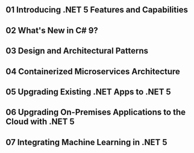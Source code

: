 
## 01 Introducing .NET 5 Features and Capabilities

## 02 What's New in C# 9?

## 03 Design and Architectural Patterns

## 04 Containerized Microservices Architecture

## 05 Upgrading Existing .NET Apps to .NET 5

## 06 Upgrading On-Premises Applications to the Cloud with .NET 5

## 07 Integrating Machine Learning in .NET 5